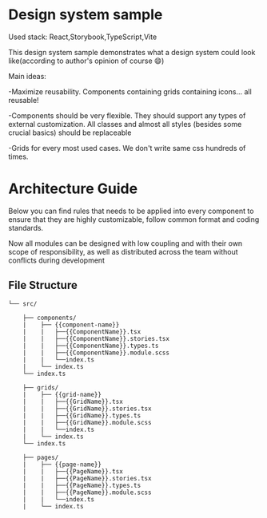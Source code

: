 # Design system sample

Used stack:
React,Storybook,TypeScript,Vite

This design system sample demonstrates what a design system could look like(according to author's opinion of course :smile:)

Main ideas:

-Maximize reusability. Сomponents containing grids containing icons... all reusable!

-Components should be very flexible. They should support any types of external customization. All classes and almost all styles (besides some crucial basics) should be replaceable

-Grids for every most used cases. We don't write same css hundreds of times.

# Architecture Guide

Below you can find rules that needs to be applied into every component to ensure that they are highly customizable, follow common format and coding standards.


Now all modules can be designed with low coupling and with their own scope of responsibility, as well as distributed across the team without conflicts during development

## File Structure

```
└── src/

    ├── components/
    |    ├── {{component-name}}
    |    |   ├──{{ComponentName}}.tsx
    |    |   ├──{{ComponentName}}.stories.tsx
    |    |   ├──{{ComponentName}}.types.ts
    |    |   ├──{{ComponentName}}.module.scss
    |    |   └──index.ts
    |    └── index.ts
    └── index.ts
    
    ├── grids/
    |    ├── {{grid-name}}
    |    |   ├──{{GridName}}.tsx
    |    |   ├──{{GridName}}.stories.tsx
    |    |   ├──{{GridName}}.types.ts
    |    |   ├──{{GridName}}.module.scss
    |    |   └──index.ts
    |    └── index.ts
    └── index.ts
    
    ├── pages/
    |    ├── {{page-name}}
    |    |   ├──{{PageName}}.tsx
    |    |   ├──{{PageName}}.stories.tsx
    |    |   ├──{{PageName}}.types.ts
    |    |   ├──{{PageName}}.module.scss
    |    |   └──index.ts
    |    └── index.ts
```